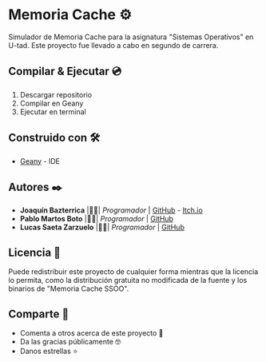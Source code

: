 # Memoria Cache ⚙️

Simulador de Memoria Cache para la asignatura "Sistemas Operativos" en U-tad. Este proyecto fue llevado a cabo en segundo de carrera. 

## Compilar & Ejecutar 💿

1. Descargar repositorio
2. Compilar en Geany
3. Ejecutar en terminal

## Construido con 🛠️

* [Geany](https://www.geany.org/) - IDE

## Autores ✒️

* **Joaquín Bazterrica** |👨‍💻| *Programador* | [GitHub](https://github.com/JBazte) - [Itch.io](https://jbazte.itch.io/)
* **Pablo Martos Boto** |👨‍💻| *Programador* | [GitHub](https://github.com/Pablotts)
* **Lucas Saeta Zarzuelo** |👨‍💻| *Programador* | [GitHub](https://github.com/lucassaeta)

## Licencia 📄

Puede redistribuir este proyecto de cualquier forma mientras que la licencia lo permita, como la distribución gratuita no modificada de la fuente y los binarios de "Memoria Cache SSOO".

## Comparte 🎁

* Comenta a otros acerca de este proyecto 📢
* Da las gracias públicamente 🤓
* Danos estrellas ⭐
